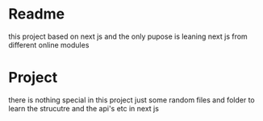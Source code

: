 # Readme

this project based on next js and the only pupose is leaning next js from different online modules
# Project 
there is nothing special in this project just some random files and folder to learn the strucutre and the api's etc in next js